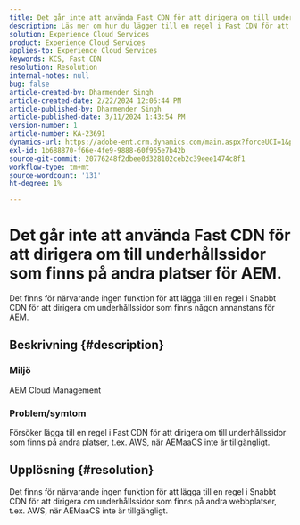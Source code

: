 ```yaml
---
title: Det går inte att använda Fast CDN för att dirigera om till underhållssidor som finns på andra platser för AEM.
description: Läs mer om hur du lägger till en regel i Fast CDN för att dirigera om till underhållssidor som ligger på andra platser än Postman.
solution: Experience Cloud Services
product: Experience Cloud Services
applies-to: Experience Cloud Services
keywords: KCS, Fast CDN
resolution: Resolution
internal-notes: null
bug: false
article-created-by: Dharmender Singh
article-created-date: 2/22/2024 12:06:44 PM
article-published-by: Dharmender Singh
article-published-date: 3/11/2024 1:43:54 PM
version-number: 1
article-number: KA-23691
dynamics-url: https://adobe-ent.crm.dynamics.com/main.aspx?forceUCI=1&pagetype=entityrecord&etn=knowledgearticle&id=fb5e04d3-7ad1-ee11-9079-6045bd0061cb
exl-id: 1b688870-f66e-4fe9-9888-60f965e7b42b
source-git-commit: 20776248f2dbee0d328102ceb2c39eee1474c8f1
workflow-type: tm+mt
source-wordcount: '131'
ht-degree: 1%

---
```


# Det går inte att använda Fast CDN för att dirigera om till underhållssidor som finns på andra platser för AEM.


Det finns för närvarande ingen funktion för att lägga till en regel i Snabbt CDN för att dirigera om underhållssidor som finns någon annanstans för AEM.

## Beskrivning {#description}


### Miljö

AEM Cloud Management

### Problem/symtom

Försöker lägga till en regel i Fast CDN för att dirigera om till underhållssidor som finns på andra platser, t.ex. AWS, när AEMaaCS inte är tillgängligt.


## Upplösning {#resolution}


Det finns för närvarande ingen funktion för att lägga till en regel i Snabbt CDN för att dirigera om underhållssidor som finns på andra webbplatser, t.ex. AWS, när AEMaaCS inte är tillgängligt.
